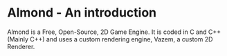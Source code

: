 # Almond - An introduction
Almond is a Free, Open-Source, 2D Game Engine. It is coded in C and C++ (Mainly C++) and uses a custom rendering engine,
Vazem, a custom 2D Renderer.


